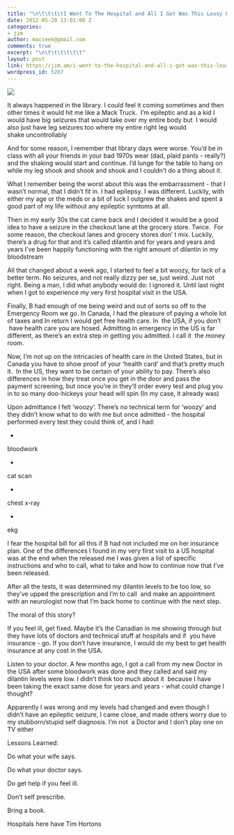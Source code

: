```yaml
---
title: "\n\t\t\t\tI Went To The Hospital and All I Got Was This Lousy Prescription\t\t"
date: 2012-05-28 13:01:00 Z
categories:
- jim
author: macseek@gmail.com
comments: true
excerpt: "\n\t\t\t\t\t\t"
layout: post
link: https://jim.am/i-went-to-the-hospital-and-all-i-got-was-this-lousy-prescription/
wordpress_id: 5287
---
```


[![](http://jim.am/images/2012/05/drugs.png)](http://jim.am/images/2012/05/drugs.png)




It always happened in the library. I could feel it coming sometimes and then other times it would hit me like a Mack Truck.  I’m epileptic and as a kid I would have big seizures that would take over my entire body but  I would also just have leg seizures too where my entire right leg would shake uncontrollably




And for some reason, I remember that library days were worse. You’d be in class with all your friends in your bad 1970s wear (dad, plaid pants - really?) and the shaking would start and continue. I’d lunge for the table to hang on while my leg shook and shook and shook and I couldn’t do a thing about it.




What I remember being the worst about this was the embarrassment - that I wasn’t normal, that I didn’t fit in. I had epilepsy. I was different. Luckily, with either my age or the meds or a bit of luck I outgrew the shakes and spent a good part of my life without any epileptic symtoms at all.




Then in my early 30s the cat came back and I decided it would be a good idea to have a seizure in the checkout lane at the grocery store. Twice.  For some reason, the checkout lanes and grocery stores don’ t mix. Luckily, there’s a drug for that and it’s called dilantin and for years and years and years I’ve been happily functioning with the right amount of dilantin in my bloodstream




All that changed about a week ago, I started to feel a bit woozy, for lack of a better term. No seizures, and not really dizzy per se, just weird. Just not right. Being a man, I did what anybody would do: I ignored it. Until last night when I got to experience my very first hospital visit in the USA.




Finally, B had enough of me being weird and out of sorts so off to the Emergency Room we go. In Canada, I had the pleasure of paying a whole lot of taxes and In return I would get free health care. In  the USA, if you don’t  have health care you are hosed. Admitting in emergency in the US is far different, as there’s an extra step in getting you admitted. I call it  the money room.




Now, I’m not up on the intricacies of health care in the United States, but in Canada you have to show proof of your ‘health card’ and that’s pretty much it.  In the US, they want to be certain of your ability to pay. There’s also differences in how they treat once you get in the door and pass the payment screening, but once you’re in they’ll order every test and plug you in to so many doo-hickeys your head will spin (In my case, it already was)




Upon admittance I felt ‘woozy’. There’s no technical term for ‘woozy’ and they didn’t know what to do with me but once admitted - the hospital performed every test they could think of, and I had:






  * 


bloodwork





  * 


cat scan





  * 


chest x-ray





  * 


ekg







I fear the hospital bill for all this if B had not included me on her insurance plan. One of the differences I found in my very first visit to a US hospital was at the end when the released me I was given a list of specific instructions and who to call, what to take and how to continue now that I’ve been released.




After all the tests, it was determined my dilantin levels to be too low, so they’ve upped the prescription and I’m to call  and make an appointment with an neurologist now that I’m back home to continue with the next step.




The moral of this story?




If you feel ill, get fixed. Maybe it’s the Canadian in me showing through but they have lots of doctors and technical stuff at hospitals and if  you have insurance - go. If you don’t have insurance, I would do my best to get health insurance at any cost in the USA.




Listen to your doctor. A few months ago, I got a call from my new Doctor in the USA after some bloodwork was done and they called and said my dilantin levels were low. I didn’t think too much about it  because I have been taking the exact same dose for years and years - what could change I thought?




Apparently I was wrong and my levels had changed and even though I didn’t have an epileptic seizure, I came close, and made others worry due to my stubborn/stupid self diagnosis. I’m not  a Doctor and I don’t play one on TV either




Lessons Learned:  

Do what your wife says.  

Do what your doctor says.  

Do get help if you feel ill.  

Don’t self prescribe.  

Bring a book.  

Hospitals here have Tim Hortons


		
